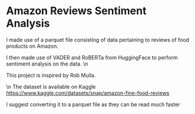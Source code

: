 # Amazon Reviews Sentiment Analysis
I made use of a parquet file consisting of data pertaining to reviews of food products on Amazon.


I then made use of VADER and RoBERTa from HuggingFace to perform sentiment analysis on the data.
\n

This project is inspired by Rob Mulla.

\n
The dataset is available on Kaggle https://www.kaggle.com/datasets/snap/amazon-fine-food-reviews

I suggest converting it to a parquet file as they can be read much faster
